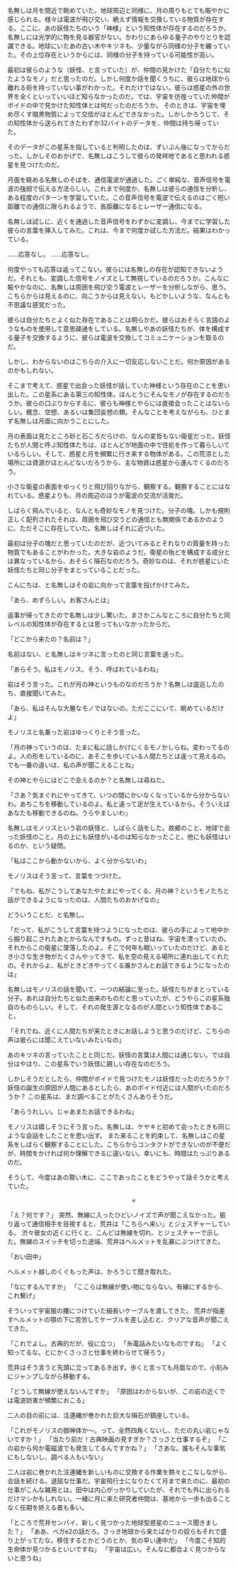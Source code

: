 名無しは月を間近で眺めていた。地球周辺と同様に、月の周りもとても賑やかに感じられる。様々は電波が飛び交い、絶えず情報を交換している物質が存在する。ここに、あの妖怪たちのいう「神様」という知性体が存在するのだろうか。
名無しには光学的に物を見る器官がない。かわりにあらゆる量子のやりとりを認識できる。地球にいたあの古い木やキツネも、少量ながら同様の分子を纏っていた。その上位存在というからには、同様の分子を持っている可能性が高い。

最初は彼らのような（妖怪、と言っていた）が、仲間の見かけた「自分たちに似たようなモノ」だと思ったのだ。しかし何度か話を聞くうちに、彼らは地球から離れる術を持っていない事がわかった。それだけではない。彼らは惑星の外の世界を全くといっていいほど知らなかったのだ。では、宇宙を彷徨っていた仲間がボイドの中で見かけた知性体とは何だったのだろうか。
そのときは、宇宙を埋め尽くす暗黒物質によって交信がほとんどできなかった。しかしかろうじて、その知性体から送られてきたわずか32バイトのデータを、仲間は持ち帰っていた。

そのデータがこの星系を指していると判明したのは、ずいぶん後になってからだった。しかしそのおかげで、名無しはこうして彼らの発祥地であると思われる惑星を見つけたのだ。

月面を眺める名無しのそばを、通信電波が通過した。ごく単純な、音声信号を電波の強弱で伝える方法らしい。これまで何度か、名無しは彼らの通信を分析し、ある程度のパターンを学習していた。この音声信号を電波で伝えるのはごく短い距離での通信に限られるようで、長距離になるとレーザー通信になる。

名無しは試しに、近くを通過した音声信号をわずかに変調し、今までに学習した彼らの言葉を挿入してみた。これは、今まで何度か試した方法だ。結果はわかっている。

……応答なし。
……応答なし。

何度やっても応答は返ってこない。彼らには名無しの存在が認知できないようだ。それとも、変調した信号をノイズとして無視しているのだろうか。こんなに賑やかなのに、名無しは周囲を飛び交う電波とレーザーを分析しながら、思う。こちらからは見えるのに、向こうからは見えない。もどかしいような、なんとも不思議な感覚だった。

彼らは自分たちとよく似た存在であることは明らかだ。彼らはおそらく言語のようなものを使用して意思疎通をしている。名無しやあの妖怪たちが、体を構成する量子を交換するように、彼らは電波を交換してコミュニケーションを取るのだ。

しかし、わからないのはこちらの介入に一切反応しないことだ。何か原因があるのかもしれない。

そこまで考えて、惑星で出会った妖怪が話していた神様という存在のことを思い出した。この星系にある第三の知性体。ほんとうにそんなモノが存在するのだろうか。彼らの口ぶりからするに、彼らも神様とやらには直接会ったことはないらしい。概念、空想、あるいは集団妄想の類。そんなことを考えながらも、ひとまず名無しは月面に向かうことにした。

月の表面は見たところ砂と石ころだらけの、なんの変哲もない衛星だった。妖怪たちが人間と呼ぶ知性体たちは、ほとんどが地面の中で住処を作って暮らしいているらしい。そして、惑星と月を頻繁に行き来する物体がある。この荒涼とした場所には資源がほとんどないだろうから、主な物資は惑星から運んでくるのだろう。

小さな衛星の表面をゆっくりと飛び回りながら、観察する。観察することにはなれている。惑星よりも、月の周辺のほうが電波の交流が活発だ。

しばらく飛んでいると、なんとも奇妙なモノを見つけた。分子の塊。しかも規則正しく配列されたそれは、周囲を飛び交うどの通信とも無関係であるかのように、ただそこに存在していた。名無しはそれに近づいた。

最初は分子の塊だと思っていたのだが、近づいてみるとそれなりの質量を持った物質でもあることがわかった。大きな岩のようだ。衛星の殆どを構成する成分とは異なっているから、おそらく隕石なのだろう。奇妙なのは、それが惑星にいた妖怪たちと同じ分子をまとっていることだった。

こんにちは、と名無しはその岩に向かって言葉を投げかけてみた。

「あら、めずらしい。お客さんとは」

返事が帰ってきたので名無しは少し驚いた。まさかこんなところに自分たちと同レベルの知性体が存在するとは思ってもいなかったからだ。

「どこから来たの？名前は？」

名前はない、と名無しはキツネに言ったのと同じ言葉を送った。

「あらそう。私はモノリス。そう、呼ばれているわね」

岩はそう言った。これが月の神というものなのだろうか？名無しは逡巡したのち、直接聞いてみた。

「あら、私はそんな大層なモノではないの。ただここにいて、眺めているだけよ」

モノリスと名乗った岩はゆっくりとそう言った。

「月の神っていうのは、たまに私に話しかけにくるモノかしらね。変わってるのよ。人の形をしているのに、あそこを歩いている人間たちとは違って見えるの。でも一番の違いは、私の声が聞こえることね」

その神とやらにはどこで会えるのか？と名無しは尋ねた。

「さあ？気まぐれにやってきて、いつの間にかいなくなっているから分からないわ。あちこちを移動しているのよ。私と違って足が生えているから。そういえばあなたも移動できるのね。うらやましいわ」

名無しはモノリスという岩の妖怪と、しばらく話をした。故郷のこと、地球で会った妖怪のこと。月の上にも妖怪がいるのは知らなかったこと。他にも妖怪はいるのか、という疑問。

「私はここから動かないから、よく分からないわ」

モノリスはそう言って、言葉をつづけた。

「でもね、私がこうしてあなたやたまにやってくる、月の神？というモノたちと話ができるようになったのは、人間たちのおかげなの」

どういうことだ、と名無し。

「だって、私がこうして言葉を持つようになったのは、彼らの手によって地中から掘り起こされたあとからなんですもの。ずっと昔はね、宇宙を漂っていたの。それからこの衛星に墜落したのよ。そこで何年も眠いっていたのだけど、あるとき小さな生き物がたくさんやってきて、私を空の見える場所に連れ出してくれたの。それからよ、私がときどきやってくる誰かさんとお話できるようになったのは」

名無しはモノリスの話を聞いて、一つの結論に至った。妖怪たちがまとっている分子。あれは自分たちと似た由来のものだと思っていたが、どうやらこの星系独自のものらしい。そして、それの発生源となるのが人間という知性体であること。

「それでね、近くに人間たちが来たときにお話しようと思うのだけど、こちらの声は彼らには聞こえていないみたいなの」

あのキツネの言っていたことと同じだ。妖怪の言葉は人間には通じない。では自分はやはり、この星系でいう妖怪に親しい存在なのだろう。

しかしそうだとしたら、仲間がボイドで見つけたモノは妖怪だったのだろうか？妖怪の誕生の原因が人間にあるとしたら、あのボイド付近には人間がいたのだろうか？
この星系は、まだ調べることがたくさんありそうだ。

「あらうれしい。じゃあまたお話できるわね」

モノリスは嬉しそうにそう言った。名無しは、ケヤキと初めて会ったときも同じような会話をしたことを思い出す。
また来ることを約束して、名無しはこの星系をしばらく観察することにした。こちらからコンタクトができないのが不便だ
が、時間をかければ何か理解できるに違いない。幸いにも、時間はたっぷりあるのだ。

そうして、今度はあの賢い木に、ここであったことをどうやって話そうかと考えていた。


                                           ＊


「え？何です？」
突然、無線に入ったひどいノイズで声が聞こえなかった。振り返って通信相手を目視すると、荒井は「こちらへ来い」とジェスチャーしている。
渋々彼女の近くに行くと、こんどは無線を切れ、とジェスチャーで示した。無線のスイッチを切った途端、荒井はヘルメットを乱暴にぶつけてきた。

「おい田中」

ヘルメット越しのくぐもった声は、かろうじて聞き取れた。

「なにするんですか」
「ここらは無線が使い物にならない。有線にするから、これ繋げ」

そういって宇宙服の腰につけていた細長いケーブルを渡してきた。
荒井が指差すヘルメットの顎の下に苦労してケーブルを差し込むと、クリアな音声が聞こえてきた。

「これでよし。古典的だが、役に立つ」
「糸電話みたいなものですね」
「よく知ってるな。とにかくさっさと仕事を終わらせて帰ろう」

荒井はそう言うと先頭に立ってあるき出す。歩くと言っても月面なので、小刻みにジャンプしながら移動する。

「どうして無線が使えないんですか」
「原因はわからないが、この岩の近くでは電波妨害が頻繁におこる」

二人の目の前には、注連縄が巻かれた巨大な隕石が鎮座している。

「これがモノリスの御神体か〜。って、全然四角くないし、ただの丸い岩じゃないですか！」
「当たり前だ！古典映画の見すぎか？さっさと仕事するぞ」
「この岩から何か電磁波でも発生してるんですかね？」
「さあな。誰もそんな事気にもしないし、調べる人もいない」

二人は岩に巻かれた注連縄を新しいものに交換する作業を黙々とこなしながら、会話を続ける。退屈な仕事だ。宇宙飛行士になりたくて月まで来たのに、最初の仕事がこんな雑用とは。田中は内心がっかりしていたが、それでも外に出られるだけマシかもしれない。一緒に月に来た研究者仲間は、基地から一歩も出ることなく任期を終える者も多い。

「ところで荒井センパイ、新しく見つかった地球型惑星のニュース聞きました？」
「ああ、ベガe2の話だろ。さっき地球から来たばかりの奴らもそれで盛り上がってたな。移住するとかどうのとか、気の早い連中だ」
「今度こそ知的生命体が見つかるといいですね」
「宇宙は広い。そんなに都合よく見つからないと思うね」